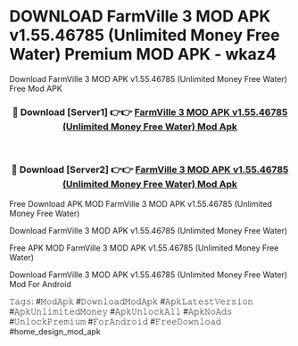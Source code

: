 # DOWNLOAD FarmVille 3 MOD APK v1.55.46785 (Unlimited Money Free Water) Premium MOD APK - wkaz4
Download FarmVille 3 MOD APK v1.55.46785 (Unlimited Money Free Water) Free Mod APK

<div align="center">
<h3>🔴 Download [Server1] 👉👉 <a href="https://apk-comot.site?title=FarmVille_3_MOD_APK_v1.55.46785_(Unlimited_Money_Free_Water)">FarmVille 3 MOD APK v1.55.46785 (Unlimited Money Free Water) Mod Apk</a></h3><br>

<h3>🔴 Download [Server2] 👉👉 <a href="https://apk-comot.site?title=FarmVille_3_MOD_APK_v1.55.46785_(Unlimited_Money_Free_Water)">FarmVille 3 MOD APK v1.55.46785 (Unlimited Money Free Water) Mod Apk</a></h3>
</div>


Free Download APK MOD FarmVille 3 MOD APK v1.55.46785 (Unlimited Money Free Water)

Download FarmVille 3 MOD APK v1.55.46785 (Unlimited Money Free Water) 

Free APK MOD FarmVille 3 MOD APK v1.55.46785 (Unlimited Money Free Water) 

Download FarmVille 3 MOD APK v1.55.46785 (Unlimited Money Free Water) Mod For Android

𝚃𝚊𝚐𝚜: #𝙼𝚘𝚍𝙰𝚙𝚔 #𝙳𝚘𝚠𝚗𝚕𝚘𝚊𝚍𝙼𝚘𝚍𝙰𝚙𝚔 #𝙰𝚙𝚔𝙻𝚊𝚝𝚎𝚜𝚝𝚅𝚎𝚛𝚜𝚒𝚘𝚗 #𝙰𝚙𝚔𝚄𝚗𝚕𝚒𝚖𝚒𝚝𝚎𝚍𝙼𝚘𝚗𝚎𝚢 #𝙰𝚙𝚔𝚄𝚗𝚕𝚘𝚌𝚔𝙰𝚕𝚕 #𝙰𝚙𝚔𝙽𝚘𝙰𝚍𝚜 #𝚄𝚗𝚕𝚘𝚌𝚔𝙿𝚛𝚎𝚖𝚒𝚞𝚖 #𝙵𝚘𝚛𝙰𝚗𝚍𝚛𝚘𝚒𝚍 #𝙵𝚛𝚎𝚎𝙳𝚘𝚠𝚗𝚕𝚘𝚊𝚍 #home_design_mod_apk